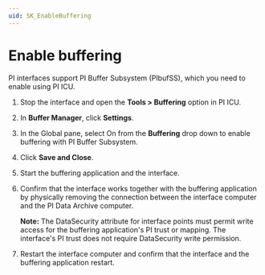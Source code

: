 ```yaml
---
uid: SK_EnableBuffering
---
```


# Enable buffering

PI interfaces support PI Buffer Subsystem (PIbufSS), which you need to enable using PI ICU.

1. Stop the interface and open the **Tools > Buffering** option in PI ICU.

2. In **Buffer Manager**, click **Settings**.

3. In the Global pane, select On from the **Buffering** drop down to enable buffering with PI Buffer Subsystem.

4. Click **Save and Close**.

5. Start the buffering application and the interface.

6. Confirm that the interface works together with the buffering application by physically removing the connection between the interface computer and the PI Data Archive computer.
    
    **Note:** The DataSecurity attribute for interface points must permit write access for the buffering application's PI trust or mapping. The interface's PI trust does not require DataSecurity write permission.

7. Restart the interface computer and confirm that the interface and the buffering application restart.
